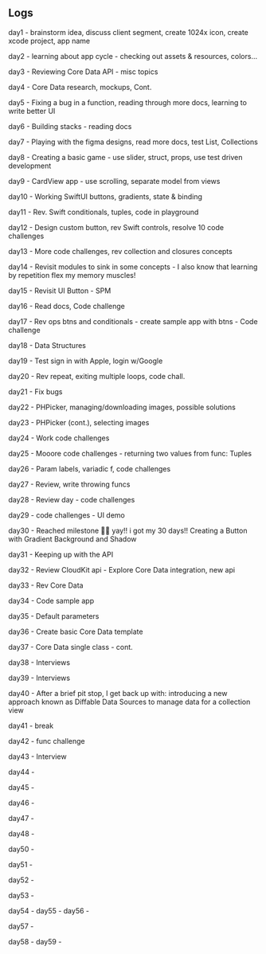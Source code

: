 ## Logs

day1 - brainstorm idea, discuss client segment, create 1024x icon, create xcode project, app name

day2 - learning about app cycle -  checking out assets & resources, colors...

day3 - Reviewing Core Data API - misc topics

day4 - Core Data research, mockups, Cont.

day5 - Fixing a bug in a function, reading through more docs, learning to write better UI

day6 - Building stacks - reading docs

day7 - Playing with the figma designs, read more docs, test List, Collections

day8 - Creating a basic game - use slider, struct, props, use test driven development

day9 - CardView app - use scrolling, separate model from views

day10 - Working SwiftUI buttons, gradients, state & binding

day11 - Rev. Swift conditionals, tuples, code in playground

day12 - Design custom button, rev Swift controls, resolve 10 code challenges

day13 - More code challenges, rev collection and closures concepts

day14 - Revisit modules to sink in some concepts - I also know that learning by repetition flex my memory muscles!

day15 - Revisit UI Button - SPM

day16 - Read docs, Code challenge

day17 - Rev ops btns and conditionals - create sample app with btns - Code challenge

day18 - Data Structures

day19 - Test sign in with Apple, login w/Google

day20 - Rev repeat, exiting multiple loops, code chall.

day21 - Fix bugs

day22 - PHPicker, managing/downloading images, possible solutions

day23 - PHPicker (cont.), selecting images

day24 - Work code challenges

day25 - Mooore code challenges - returning two values from func: Tuples

day26 - Param labels, variadic f, code challenges

day27 - Review, write throwing funcs

day28 - Review day - code challenges

day29 - code challenges - UI demo

day30 - Reached milestone 🏃🏻 yay!! i got my 30 days!! Creating a Button with Gradient Background and Shadow

day31 - Keeping up with the API

day32 - Review CloudKit api - Explore Core Data integration, new api

day33 - Rev Core Data

day34 - Code sample app

day35 - Default parameters

day36 - Create basic Core Data template

day37 - Core Data single class - cont.

day38 - Interviews

day39 - Interviews

day40 - After a brief pit stop, I get back up with: introducing a new approach known as Diffable Data Sources to manage data for a collection view

day41 - break

day42 - func challenge

day43 - Interview

day44 -

day45 -

day46 -

day47 -

day48 -

day50 -

day51 -

day52 -

day53 -

day54 -
day55 -
day56 -

day57 -

day58 -
day59 -

